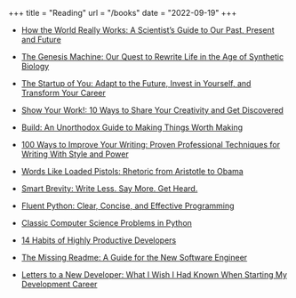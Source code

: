 +++
title = "Reading"
url = "/books"
date = "2022-09-19"
+++

* [How the World Really Works: A Scientist’s Guide to Our Past, Present and Future](https://www.goodreads.com/en/book/show/56587388)

* [The Genesis Machine: Our Quest to Rewrite Life in the Age of Synthetic Biology](https://www.goodreads.com/book/show/58340994-the-genesis-machine)

* [The Startup of You: Adapt to the Future, Invest in Yourself, and Transform Your Career](https://www.goodreads.com/book/show/12030438-the-startup-of-you)

* [Show Your Work!: 10 Ways to Share Your Creativity and Get Discovered](https://www.goodreads.com/book/show/18290401-show-your-work)

* [Build: An Unorthodox Guide to Making Things Worth Making](https://www.goodreads.com/book/show/59696349-build)

* [100 Ways to Improve Your Writing: Proven Professional Techniques for Writing With Style and Power](https://www.goodreads.com/book/show/702619.100_Ways_to_Improve_Your_Writing)

* [Words Like Loaded Pistols: Rhetoric from Aristotle to Obama](https://www.goodreads.com/book/show/12868617-words-like-loaded-pistols)

* [Smart Brevity: Write Less. Say More. Get Heard.](https://www.goodreads.com/book/show/59891634-smart-brevity)

* [Fluent Python: Clear, Concise, and Effective Programming](https://www.goodreads.com/en/book/show/22800567)

* [Classic Computer Science Problems in Python](https://www.goodreads.com/book/show/42103309-classic-computer-science-problems-in-python)

* [14 Habits of Highly Productive Developers](https://www.goodreads.com/book/show/54438214-14-habits-of-highly-productive-developers)

* [The Missing Readme: A Guide for the New Software Engineer](https://www.goodreads.com/book/show/57271519-the-missing-readme)

* [Letters to a New Developer: What I Wish I Had Known When Starting My Development Career](https://www.goodreads.com/book/show/53431150-letters-to-a-new-developer)
